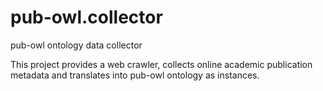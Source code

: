 pub-owl.collector
=======

pub-owl ontology data collector

This project provides a web crawler, collects online academic publication metadata and translates into pub-owl ontology as instances.

